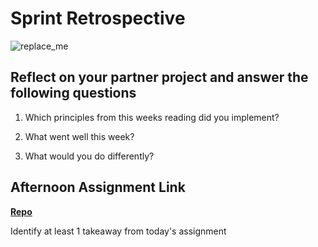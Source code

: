 # Sprint Retrospective

![replace_me](https://codeworks.blob.core.windows.net/public/assets/img/illustrations/placeholder.svg)

## Reflect on your partner project and answer the following questions

1. Which principles from this weeks reading did you implement?

2. What went well this week?

3. What would you do differently?

## Afternoon Assignment Link

**[Repo](https://github.com/Ryfitz11/<ASSIGNMENT_REPO>)**

Identify at least 1 takeaway from today's assignment
